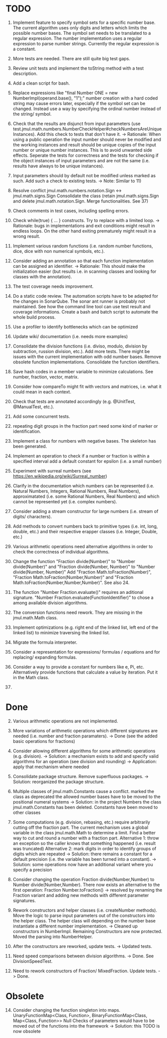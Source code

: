
# TODO

1) Implement feature to specify symbol sets for a specific number base. The current algorithm uses
   only digits and letters which limits the possible number bases.
   The symbol set needs to be translated to a regular expression. The number implementation
   uses a regular expression to parse number strings. Currently the regular expression is a
   constant.

3) More tests are needed. There are still quite big test gaps.

6) Review unit tests and implement the toString method with a test description.

8) Add a clean script for bash.

10) Replace expressions like "final Number ONE = new NumberImpl(operand.base(), "1");"
    number creation with a hard coded string may cause errors later, especially if the symbol set can be changed.
    Instead use a way by specifying the ordinal number instead of the string/ symbol.

11) Check that the results are disjunct from input parameters (use test.jmul.math.numbers.NumberCheckHelper#checkNumbersAreUniqueInstances).
    Add this check to tests that don't have it.
    -> Rationale: When using a public operation the input number should never be modified and the working instances and result
                  should be unique copies of the input number or unique number instances.
                  This is to avoid unwanted side effects.
    Seperate the tests for correctness and the tests for checking if the object instances of input parameters and
	are not the same (i.e. results have always to be unique instances).

12) Input parameters should by default not be modified unless marked as such.
    Add such a check to existing tests.
    -> Note: Similar to 11)

13) Resolve conflict jmul.math.numbers.notation.Sign <-> jmul.math.signs.Sign
    Consolidate the class (retain jmul.math.signs.Sign and delete jmul.math.notation.Sign. Merge functionalities.
	See 37)

15) Check comments in test cases, including spelling errors.

16) Check while(true) { ... } constructs. Try to replace with a limited loop.
    -> Rationale: bugs in implementations and exit conditions might result in endless loops. On the other hand
                  exiting prematurely might result in a wrong result.

17) Implement various random functions (i.e. random number functions, dice, dice with non numerical symbols, etc.).

18) Consider adding an annotation so that each function implementation can be assigned an identifier.
    -> Rationale: This should make the initialization easier (but results i.e. in scanning classes and looking for
       classes with the annotation).

20) The test coverage needs improvement.

21) Do a static code review.
    The automation scripts have to be adapted for the changes in SonarQube. The sonar ant runner is probably not
	maintained. See how the command line tool can use test result and coverage informations.
	Create a bash and batch script to automate the whole build process.

22) Use a profiler to identify bottlenecks which can be optimized

23) Update wiki/ documentation (i.e. needs more examples)

24) Consolidate the division functions (i.e. diviso, modulo, division by subtraction, russion division, etc.).
    Add more tests. There might be issues with the current implementation with odd number bases.
	Remove obsolete function implementations. Consolidate the function identifiers.

25) Save hash codes in a member variable to minimize calculations. See number, fraction, vector, matrix.

26) Consider how compareTo might fit with vectors and matrices, i.e. what it could mean in each context.

27) Check that tests are annotated accordingly (e.g. @UnitTest, @ManualTest, etc.).

28) Add some concurrent tests.

29) repeating digit groups in the fraction part need some kind of marker or identification.

30) Implement a class for numbers with negative bases. The skeleton has been generated.

31) Implement an operation to check if a number or fraction is within a specified interval
	add a default constant for epsilon (i.e. a small number)

32) Experiment with surreal numbers (see https://en.wikipedia.org/wiki/Surreal_number)

33) Clarify in the documentation which numbers can be represented (i.e. Natural Numbers, Integers,
    Rational Numbers, Real Numbers), approximatated (i.e. some Rational Numbers, Real Numbers) and
	which cannot be represented yet (i.e. complex numbers).

35) Consider adding a stream constructor for large numbers (i.e. stream of digits/ characters).

36) Add methods to convert numbers back to primitive types (i.e. int, long, double, etc.) and their
    respective erapper classes (i.e. Integer, Double, etc.)

39) Various arithmetic operations need alternative algorithms in order to check the correctness of
    individual algorithms.

40) Change the function "Fraction divide(Number)" to "Number divide(Number)" and
    "Fraction divide(Number, Number)" to "Number divide(Number, Number)"
    Add "Fraction Math.toFraction(Number)", "Fraction Math.toFraction(Number,Number)" and
	"Fraction Math.toFraction(Number,Number,Number)". See also 24.

41) The function "Number Fraction.evaluate()" requires an aditional signature.
    "Number Fraction.evaluate(FunctionIdentifier)" to chose a among available division algorithms.

43) The conversion functions need rework. They are missing in the jmul.math.Math class.

44) Implement optimizations (e.g. right end of the linked list, left end of the linked list) to
    minimize traversing the linked list.

46) Migrate the formula interpreter.

47) Consider a representation for expressions/ formulas / equations and for replacing/ expanding
    formulas.

48) Consider a way to provide a constant for numbers like e, Pi, etc. Alternatively provide functions
    that calculate a value by iteration. Put it in the Math class.

49)


# Done

2) Various arithmetic operations are not implemented.

4) More variations of arithmetic operations which different signatures are needed (i.e.
   number and fraction paramaters).
   -> Done (see the added basic operations for fractions)

5) Consider allowing different algorithms for some arithmetic operations (e.g. division).
   -> Solution: a mechanism exists to add and specify valid algorithms for an operation (see division and rounding)
   -> Application: apply that mechanism where needed

7) Consolidate package structure. Remove superfluous packages.
   -> Solution: reorganized the package structure.

9) Multiple classes of jmul.math.Constants cause a conflict.
   marked the class as deprecated
   the allowed number bases have to be moved to the positional numeral systems
   -> Solution: in the project Numbers the class jmul.math.Constants has been deleted. Constants have been moved to
                other classes

19) Some computations (e.g. division, rebasing, etc.) require arbitrarily cutting off the fraction part. The current
    mechanism uses a global variable in the class jmul.math.Math to determine a limit.
    Find a better way to cut and round a number with a fraction part.
    Alternative 1: throw an exception so the caller knows that something happened (i.e. result was truncated)
    Alternative 2: mark digits in order to identify groups of digits which are repeated
    -> Solution: there remains a constant for a default precision (i.e. the variable has been turned into a constant).
    -> Solution: some operations now have an additional variant where you specify a precision

34) Consider changing the operation Fraction divide(Number,Number) to Number divide(Number,Number).
    There now exists an alternative to the first operation: Fraction Number.toFraction()
    -> resolved by renaming the Fraction variant and adding new methods with different parameter signatures.

37) Rework constructors and helper classes (i.e. createNumber methods). Move the logic to parse input
    parameters out of the constructors into the helper class. The helper class will depending on the
	number base instantiate a different number implementation.
    -> Cleaned up constructors in NumberImpl. Remaining Constructors are now protected. Moved the parsing
	   into NumberHelper.

38) After the constructors are reworked, update tests.
    -> Updated tests.

42) Need speed comparisons between division algorithms.
    -> Done. See DivisionSpeedTest.

45) Need to rework constructors of Fraction/ MixedFraction. Update tests.
    -> Done.


# Obsolete

14) Consider changing the function singleton into maps.
    UnaryFunctionMap<Class, Function>, BinaryFunctionMap<Class, Map<Class, Function>>
	Null Checks of parameters would have to be moved out of the functions into the framework
    -> Solution: this TODO is now obsolete
